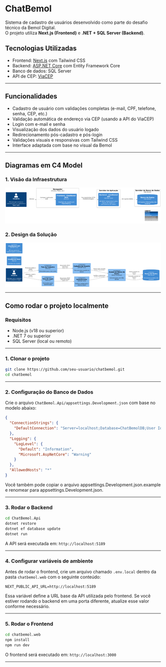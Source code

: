 # ChatBemol

Sistema de cadastro de usuários desenvolvido como parte do desafio técnico da Bemol Digital.  
O projeto utiliza **Next.js (Frontend)** e **.NET + SQL Server (Backend)**.

## Tecnologias Utilizadas

- Frontend: [Next.js](https://nextjs.org/) com Tailwind CSS
- Backend: [ASP.NET Core](https://dotnet.microsoft.com/) com Entity Framework Core
- Banco de dados: SQL Server
- API de CEP: [ViaCEP](https://viacep.com.br/)

---

## Funcionalidades

- Cadastro de usuário com validações completas (e-mail, CPF, telefone, senha, CEP, etc.)
- Validação automática de endereço via CEP (usando a API do ViaCEP)
- Login com e-mail e senha
- Visualização dos dados do usuário logado
- Redirecionamento pós-cadastro e pós-login
- Validações visuais e responsivas com Tailwind CSS
- Interface adaptada com base no visual da Bemol

---

## Diagramas em C4 Model

### 1. Visão da Infraestrutura

![Diagrama de Infraestrutura](Diagrams/Infraestrutura%20-%20C4%20Diagram.png)

### 2. Design da Solução

![Diagrama de Design da Solução](Diagrams/Design%20-%20C4%20Diagram.png)

---

## Como rodar o projeto localmente

### Requisitos

- Node.js (v18 ou superior)
- .NET 7 ou superior
- SQL Server (local ou remoto)

---

### 1. Clonar o projeto

```bash
git clone https://github.com/seu-usuario/chatbemol.git
cd chatbemol
```

---

### 2. Configuração do Banco de Dados

Crie o arquivo `ChatBemol.Api/appsettings.Development.json` com base no modelo abaixo:

```json
{
  "ConnectionStrings": {
    "DefaultConnection": "Server=localhost;Database=ChatBemolDB;User Id=seu_usuario;Password=sua_senha;TrustServerCertificate=True;"
  },
  "Logging": {
    "LogLevel": {
      "Default": "Information",
      "Microsoft.AspNetCore": "Warning"
    }
  },
  "AllowedHosts": "*"
}
```

Você também pode copiar o arquivo appsettings.Development.json.example e renomear para appsettings.Development.json.

---

### 3. Rodar o Backend

```bash
cd ChatBemol.Api
dotnet restore
dotnet ef database update
dotnet run
```

A API será executada em: `http://localhost:5189`

---

### 4. Configurar variáveis de ambiente

Antes de rodar o frontend, crie um arquivo chamado `.env.local` dentro da pasta `chatbemol.web` com o seguinte conteúdo:

```env
NEXT_PUBLIC_API_URL=http://localhost:5189
```

Essa variável define a URL base da API utilizada pelo frontend.
Se você estiver rodando o backend em uma porta diferente, atualize esse valor conforme necessário.

---

### 5. Rodar o Frontend

```bash
cd chatbemol.web
npm install
npm run dev
```

O frontend será executado em: `http://localhost:3000`

---
